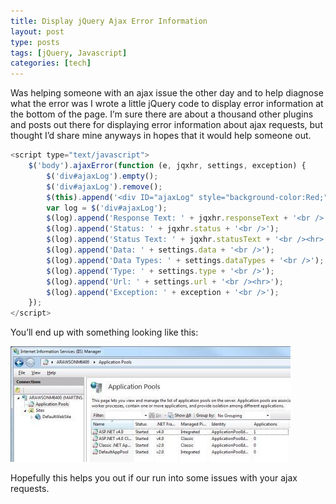 ```yaml
---
title: Display jQuery Ajax Error Information
layout: post
type: posts
tags: [jQuery, Javascript]
categories: [tech]
---
```


Was helping someone with an ajax issue the other day and to help diagnose what the error was I wrote a little jQuery code to display error information at the bottom of the page.  I’m sure there are about a thousand other plugins and posts out there for displaying error information about ajax requests, but thought I’d share mine anyways in hopes that it would help someone out.

```javascript
<script type="text/javascript">
    $('body').ajaxError(function (e, jqxhr, settings, exception) {
        $('div#ajaxLog').empty();
        $('div#ajaxLog').remove();
        $(this).append('<div ID="ajaxLog" style="background-color:Red;"></div>')
        var log = $('div#ajaxLog');
        $(log).append('Response Text: ' + jqxhr.responseText + '<br />');
        $(log).append('Status: ' + jqxhr.status + '<br />');
        $(log).append('Status Text: ' + jqxhr.statusText + '<br /><hr>');
        $(log).append('Data: ' + settings.data + '<br />');
        $(log).append('Data Types: ' + settings.dataTypes + '<br />');
        $(log).append('Type: ' + settings.type + '<br />');
        $(log).append('Url: ' + settings.url + '<br /><hr>');
        $(log).append('Exception: ' + exception + '<br />');
	});    
</script>
```

You’ll end up with something looking like this:

![Error Display Image](/assets/img/20101029/figure1.jpg)

Hopefully this helps you out if our run into some issues with your ajax requests.